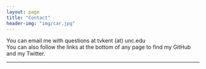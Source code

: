 ```yaml
---
layout: page
title: "Contact"
header-img: "img/car.jpg"
---
```


You can email me with questions at tvkent (at) unc.edu  
You can also follow the links at the bottom of any page to find my GitHub and my Twitter.  

___  


